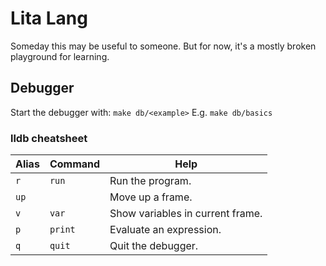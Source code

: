# Lita Lang

Someday this may be useful to someone. But for now, it's a mostly broken playground for learning.

## Debugger

Start the debugger with: `make db/<example>` E.g. `make db/basics`

### lldb cheatsheet

| Alias | Command | Help                             |
| ----- | ------- | -------------------------------- |
| `r`   | `run`   | Run the program.                 |
| `up`  |         | Move up a frame.                 |
| `v`   | `var`   | Show variables in current frame. |
| `p`   | `print` | Evaluate an expression.          |
| `q`   | `quit`  | Quit the debugger.               |
